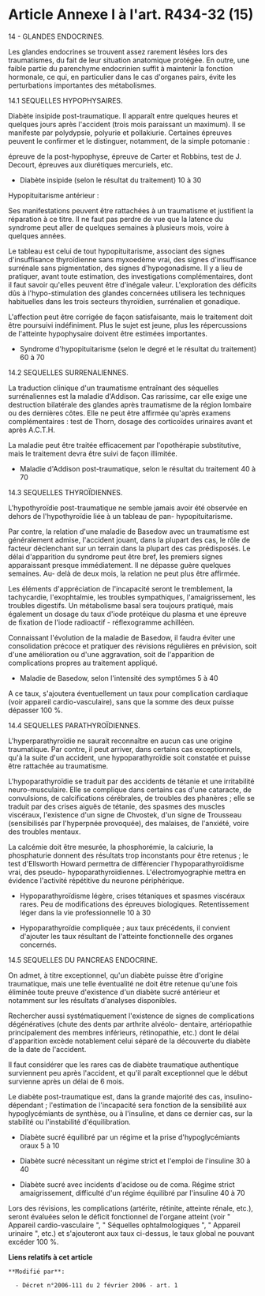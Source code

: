 # Article Annexe I à l'art. R434-32 (15)

14 - GLANDES ENDOCRINES. 

Les glandes endocrines se trouvent assez rarement lésées lors des traumatismes, du fait de leur situation anatomique
protégée. En outre, une faible partie du parenchyme endocrinien suffit à maintenir la fonction hormonale, ce qui, en
particulier dans le cas d'organes pairs, évite les perturbations importantes des métabolismes.

14.1 SEQUELLES HYPOPHYSAIRES. 

Diabète insipide post-traumatique. Il apparaît entre quelques heures et quelques jours après l'accident (trois mois
paraissant un maximum). Il se manifeste par polydypsie, polyurie et pollakiurie. Certaines épreuves peuvent le confirmer et
le distinguer, notamment, de la simple potomanie : 

épreuve de la post-hypophyse, épreuve de Carter et Robbins, test de J. Decourt, épreuves aux diurétiques mercuriels, etc. 

- Diabète insipide (selon le résultat du traitement) 10 à 30 

Hypopituitarisme antérieur : 

Ses manifestations peuvent être rattachées à un traumatisme et justifient la réparation à ce titre. Il ne faut pas perdre de
vue que la latence du syndrome peut aller de quelques semaines à plusieurs mois, voire à quelques années. 

Le tableau est celui de tout hypopituitarisme, associant des signes d'insuffisance thyroïdienne sans myxoedème vrai, des
signes d'insuffisance surrénale sans pigmentation, des signes d'hypogonadisme. Il y a lieu de pratiquer, avant toute
estimation, des investigations complémentaires, dont il faut savoir qu'elles peuvent être d'inégale valeur. L'exploration des
déficits dûs à l'hypo-stimulation des glandes concernées utilisera les techniques habituelles dans les trois secteurs
thyroïdien, surrénalien et gonadique. 

L'affection peut être corrigée de façon satisfaisante, mais le traitement doit être poursuivi indéfiniment. Plus le sujet est
jeune, plus les répercussions de l'atteinte hypophysaire doivent être estimées importantes. 

- Syndrome d'hypopituitarisme (selon le degré et le résultat du traitement) 60 à 70 

14.2 SEQUELLES SURRENALIENNES. 

La traduction clinique d'un traumatisme entraînant des séquelles surrénaliennes est la maladie d'Addison. Cas rarissime, car
elle exige une destruction bilatérale des glandes après traumatisme de la région lombaire ou des dernières côtes. Elle ne
peut être affirmée qu'après examens complémentaires : test de Thorn, dosage des corticoïdes urinaires avant et après
A.C.T.H. 

La maladie peut être traitée efficacement par l'opothérapie substitutive, mais le traitement devra être suivi de façon
illimitée. 

- Maladie d'Addison post-traumatique, selon le résultat du traitement 40 à 70 

14.3 SEQUELLES THYROÏDIENNES. 

L'hypothyroïdie post-traumatique ne semble jamais avoir été observée en dehors de l'hypothyroïdie liée à un tableau de pan-
hypopituitarisme. 

Par contre, la relation d'une maladie de Basedow avec un traumatisme est généralement admise, l'accident jouant, dans la
plupart des cas, le rôle de facteur déclenchant sur un terrain dans la plupart des cas prédisposés. Le délai d'apparition du
syndrome peut être bref, les premiers signes apparaissant presque immédiatement. Il ne dépasse guère quelques semaines. Au-
delà de deux mois, la relation ne peut plus être affirmée. 

Les éléments d'appréciation de l'incapacité seront le tremblement, la tachycardie, l'exophtalmie, les troubles sympathiques,
l'amaigrissement, les troubles digestifs. Un métabolisme basal sera toujours pratiqué, mais également un dosage du taux
d'iode protéique du plasma et une épreuve de fixation de l'iode radioactif - réflexogramme achilléen. 

Connaissant l'évolution de la maladie de Basedow, il faudra éviter une consolidation précoce et pratiquer des révisions
régulières en prévision, soit d'une amélioration ou d'une aggravation, soit de l'apparition de complications propres au
traitement appliqué. 

- Maladie de Basedow, selon l'intensité des symptômes 5 à 40 

A ce taux, s'ajoutera éventuellement un taux pour complication cardiaque (voir appareil cardio-vasculaire), sans que la somme
des deux puisse dépasser 100 %. 

14.4 SEQUELLES PARATHYROÏDIENNES. 

L'hyperparathyroïdie ne saurait reconnaître en aucun cas une origine traumatique. Par contre, il peut arriver, dans certains
cas exceptionnels, qu'à la suite d'un accident, une hypoparathyroïdie soit constatée et puisse être rattachée au
traumatisme. 

L'hypoparathyroïdie se traduit par des accidents de tétanie et une irritabilité neuro-musculaire. Elle se complique dans
certains cas d'une cataracte, de convulsions, de calcifications cérébrales, de troubles des phanères ; elle se traduit par
des crises aiguës de tétanie, des spasmes des muscles viscéraux, l'existence d'un signe de Chvostek, d'un signe de Trousseau
(sensibilisés par l'hyperpnée provoquée), des malaises, de l'anxiété, voire des troubles mentaux. 

La calcémie doit être mesurée, la phosphorémie, la calciurie, la phosphaturie donnent des résultats trop inconstants pour
être retenus ; le test d'Ellsworth Howard permettra de différencier l'hypoparathyroïdisme vrai, des pseudo-
hypoparathyroïdiennes. L'électromyographie mettra en évidence l'activité répétitive du neurone périphérique. 

- Hypoparathyroïdisme légère, crises tétaniques et spasmes viscéraux rares. Peu de modifications des épreuves biologiques.
Retentissement léger dans la vie professionnelle 10 à 30 

- Hypoparathyroïdie compliquée ; aux taux précédents, il convient d'ajouter les taux résultant de l'atteinte fonctionnelle
des organes concernés. 

14.5 SEQUELLES DU PANCREAS ENDOCRINE. 

On admet, à titre exceptionnel, qu'un diabète puisse être d'origine traumatique, mais une telle éventualité ne doit être
retenue qu'une fois éliminée toute preuve d'existence d'un diabète sucré antérieur et notamment sur les résultats d'analyses
disponibles. 

Rechercher aussi systématiquement l'existence de signes de complications dégénératives (chute des dents par arthrite alvéolo-
dentaire, artériopathie principalement des membres inférieurs, rétinopathie, etc.) dont le délai d'apparition excède
notablement celui séparé de la découverte du diabète de la date de l'accident. 

Il faut considérer que les rares cas de diabète traumatique authentique surviennent peu après l'accident, et qu'il paraît
exceptionnel que le début survienne après un délai de 6 mois. 

Le diabète post-traumatique est, dans la grande majorité des cas, insulino-dépendant ; l'estimation de l'incapacité sera
fonction de la sensibilité aux hypoglycémiants de synthèse, ou à l'insuline, et dans ce dernier cas, sur la stabilité ou
l'instabilité d'équilibration. 

- Diabète sucré équilibré par un régime et la prise d'hypoglycémiants oraux 5 à 10 

- Diabète sucré nécessitant un régime strict et l'emploi de l'insuline 30 à 40 

- Diabète sucré avec incidents d'acidose ou de coma. Régime strict amaigrissement, difficulté d'un régime équilibré par
l'insuline 40 à 70 

Lors des révisions, les complications (artérite, rétinite, atteinte rénale, etc.), seront évaluées selon le déficit
fonctionnel de l'organe atteint (voir " Appareil cardio-vasculaire ", " Séquelles ophtalmologiques ", " Appareil urinaire ",
etc.) et s'ajouteront aux taux ci-dessus, le taux global ne pouvant excéder 100 %.

**Liens relatifs à cet article**

	**Modifié par**:

	  - Décret n°2006-111 du 2 février 2006 - art. 1
